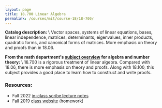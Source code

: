 ```yaml
---
layout: page
title: 18.700 Linear Algebra
permalink: /courses/mit/course-18/18-700/
---
```


**Catalog description:**
\\
Vector spaces, systems of linear equations, bases, linear independence, matrices, determinants, eigenvalues, inner products, quadratic forms, and canonical forms of matrices. More emphasis on theory and proofs than in 18.06.

**From the math department's [subject overview](https://math.mit.edu/academics/undergrad/subjects/187x.html) for algebra and number theory:**
\\
18.700 is a rigorous treatment of linear algebra. Compared with 18.06, there is more emphasis on theory and proofs. Along with 18.100, this subject provides a good place to learn how to construct and write proofs.

### Resources:
- Fall 2022 [in-class scribe lecture notes](/resources/18-700/18-700_Fall2022_lecture.pdf)
- Fall 2019 [class website](https://math.mit.edu/~dav/700.html) (homework)